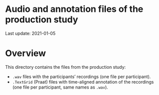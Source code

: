 Audio and annotation files of the production study
================

Last update: 2021-01-05

# Overview

This directory contains the files from the production study:

-   `.wav` files with the participants’ recordings (one file per
    participant).
-   `.TextGrid` (Praat) files with time-aligned annotation of the
    recordings (one file per participant, same names as `.wav`).

<!-- TODO: ADD more info on annotation -->
